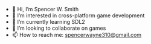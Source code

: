 - 👋 Hi, I’m Spencer W. Smith
- 👀 I’m interested in cross-platform game development
- 🌱 I’m currently learning SDL2
- 💞️ I’m looking to collaborate on games
- 📫 How to reach me: spencerwayne310@gmail.com

<!---
spenito76/spenito76 is a ✨ special ✨ repository because its `README.md` (this file) appears on your GitHub profile.
You can click the Preview link to take a look at your changes.
--->
